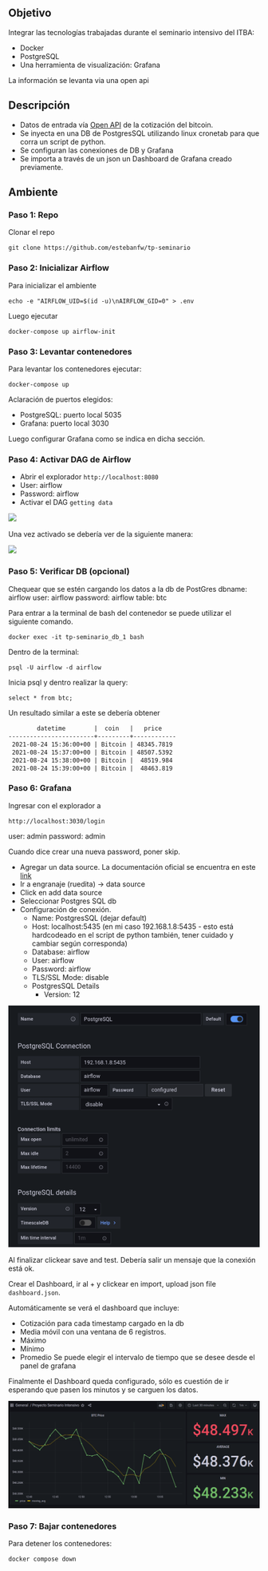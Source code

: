 ## Objetivo

Integrar las tecnologías trabajadas durante el seminario intensivo del ITBA:

* Docker
* PostgreSQL
* Una herramienta de visualización: Grafana

La información se levanta via una open api

## Descripción

* Datos de entrada vía [Open API](https://api.coindesk.com/v1/bpi/currentprice.json) de la cotización del bitcoin.
* Se inyecta en una DB de PostgresSQL utilizando linux cronetab para que corra un script de python.
* Se configuran las conexiones de DB y Grafana
* Se importa a través de un json un Dashboard de Grafana creado previamente.

## Ambiente

### Paso 1: Repo

Clonar el repo
~~~
git clone https://github.com/estebanfw/tp-seminario
~~~

### Paso 2: Inicializar Airflow

Para inicializar el ambiente
~~~
echo -e "AIRFLOW_UID=$(id -u)\nAIRFLOW_GID=0" > .env
~~~

Luego ejecutar
~~~
docker-compose up airflow-init
~~~
### Paso 3: Levantar contenedores

Para levantar los contenedores ejecutar:
~~~
docker-compose up
~~~

Aclaración de puertos elegidos:
* PostgreSQL: puerto local 5035
* Grafana: puerto local 3030

Luego configurar Grafana como se indica en dicha sección.

### Paso 4: Activar DAG de Airflow

* Abrir el explorador `http://localhost:8080`
* User: airflow
* Password: airflow
* Activar el DAG `getting data`

![](pictures/dag_enable-disable.png)

Una vez activado se debería ver de la siguiente manera:

![](pictures/dag_enabled.png)


### Paso 5: Verificar DB (opcional)

Chequear que se estén cargando los datos a la db de PostGres
dbname: airflow
user: airflow
password: airflow
table: btc

Para entrar a la terminal de bash del contenedor se puede utilizar el siguiente comando.
~~~
docker exec -it tp-seminario_db_1 bash
~~~
Dentro de la terminal:
~~~
psql -U airflow -d airflow
~~~
Inicia psql y dentro realizar la query:
~~~
select * from btc;
~~~
Un resultado similar a este se debería obtener
~~~
        datetime        |  coin   |   price    
------------------------+---------+------------
 2021-08-24 15:36:00+00 | Bitcoin | 48345.7819
 2021-08-24 15:37:00+00 | Bitcoin | 48507.5392
 2021-08-24 15:38:00+00 | Bitcoin |  48519.984
 2021-08-24 15:39:00+00 | Bitcoin |  48463.819
~~~



### Paso 6: Grafana

Ingresar con el explorador a 
~~~
http://localhost:3030/login
~~~
user: admin
password: admin

Cuando dice crear una nueva password, poner skip.

* Agregar un data source. La documentación oficial se encuentra en este [link](https://grafana.com/docs/grafana/v7.5/datasources/add-a-data-source/?utm_source=grafana_gettingstarted)
* Ir a engranaje (ruedita) -> data source
* Click en add data source
* Seleccionar Postgres SQL db
* Configuración de conexión.
  * Name: PostgresSQL (dejar default)
  * Host: localhost:5435 (en mi caso 192.168.1.8:5435 - esto está hardcodeado en el script de python también, tener cuidado y cambiar según corresponda)
  * Database: airflow
  * User: airflow
  * Password: airflow
  * TLS/SSL Mode: disable
  * PostgresSQL Details
    * Version: 12

![](pictures/postgresql_connection_grafana_config_using_airflow.png)

Al finalizar clickear save and test. Debería salir un mensaje que la conexión está ok.

Crear el Dashboard, ir al + y clickear en import, upload json file `dashboard.json`.

Automáticamente se verá el dashboard que incluye:
* Cotización para cada timestamp cargado en la db
* Media móvil con una ventana de 6 registros.
* Máximo
* Mínimo
* Promedio
Se puede elegir el intervalo de tiempo que se desee desde el panel de grafana

Finalmente el Dashboard queda configurado, sólo es cuestión de ir esperando que pasen los minutos y se carguen los datos.

![](pictures/grafana_dashboard.png)

### Paso 7: Bajar contenedores

Para detener los contenedores:

~~~
docker compose down
~~~

